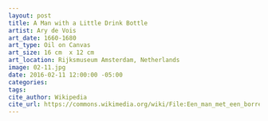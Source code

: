 ```yaml
---
layout: post
title: A Man with a Little Drink Bottle
artist: Ary de Vois
art_date: 1660-1680
art_type: Oil on Canvas
art_size: 16 cm  x 12 cm
art_location: Rijksmuseum Amsterdam, Netherlands
image: 02-11.jpg
date: 2016-02-11 12:00:00 -05:00
categories:
tags:
cite_author: Wikipedia
cite_url: https://commons.wikimedia.org/wiki/File:Een_man_met_een_borrelflesje_Rijksmuseum_SK-A-456.jpeg
---
```

